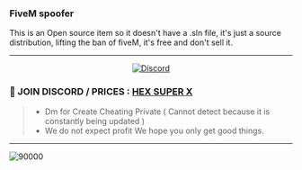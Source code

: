 ### FiveM spoofer 

This is an Open source item so it doesn't have a .sln file, it's just a source distribution, lifting the ban of fiveM, it's free and don't sell it.
***
</p>
<p align="center">
    <a href="https://discord.com/users/943374631644045363">
   <img alt="Discord" src="https://img.shields.io/badge/Discord-SSS+%231591-7289DA?style=for-the-badge&logo=discord&logoColor=7289DA&logoWidth=10&labelColor=000'"></a>
    </a>
</p>


### :speech_balloon: JOIN DISCORD / PRICES  : [HEX SUPER X](https://discord.gg/Uzc2Npvgy5)
> - Dm for Create Cheating Private ( Cannot detect because it is constantly being updated )
> - We do not expect profit We hope you only get good things.
***



![90000](https://user-images.githubusercontent.com/94861415/157218137-4f1fde4b-50af-4f54-8380-7194425175f9.png)
